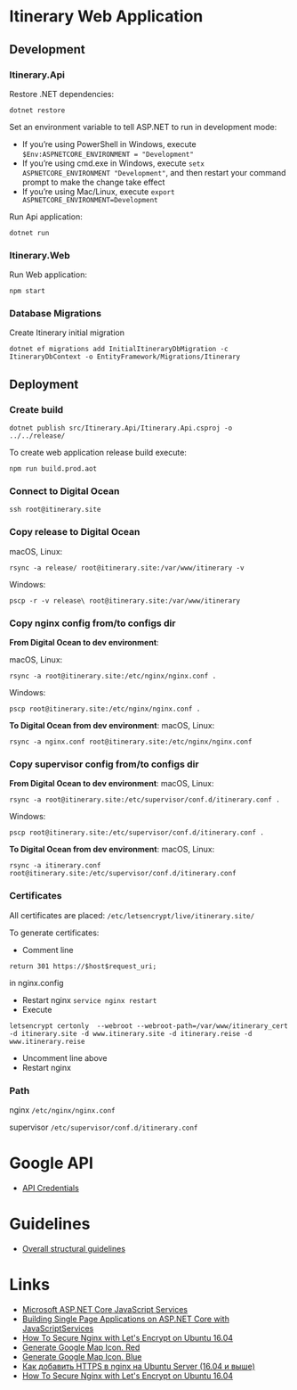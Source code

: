 # Itinerary Web Application

## Development
### Itinerary.Api
Restore .NET dependencies:
```
dotnet restore
```
Set an environment variable to tell ASP.NET to run in development mode:
* If you’re using PowerShell in Windows, execute ```$Env:ASPNETCORE_ENVIRONMENT = "Development"```
* If you’re using cmd.exe in Windows, execute ```setx ASPNETCORE_ENVIRONMENT "Development"```, and then restart your command prompt to make the change take effect
* If you’re using Mac/Linux, execute ```export ASPNETCORE_ENVIRONMENT=Development```

Run Api application:
```
dotnet run
```

### Itinerary.Web

Run Web application:
```
npm start
```

### Database Migrations
Create Itinerary initial migration
```
dotnet ef migrations add InitialItineraryDbMigration -c ItineraryDbContext -o EntityFramework/Migrations/Itinerary
```

## Deployment

### Create build
```
dotnet publish src/Itinerary.Api/Itinerary.Api.csproj -o ../../release/
```

To create web application release build execute:
```
npm run build.prod.aot
```

### Connect to Digital Ocean
```
ssh root@itinerary.site
```

### Copy release to Digital Ocean
macOS, Linux: 
```
rsync -a release/ root@itinerary.site:/var/www/itinerary -v
```
Windows: 
```
pscp -r -v release\ root@itinerary.site:/var/www/itinerary
```

### Copy nginx config from/to configs dir
__From Digital Ocean to dev environment__:

macOS, Linux: 
```
rsync -a root@itinerary.site:/etc/nginx/nginx.conf .
```
Windows:
```
pscp root@itinerary.site:/etc/nginx/nginx.conf .
```

__To Digital Ocean from dev environment__:
macOS, Linux:
```
rsync -a nginx.conf root@itinerary.site:/etc/nginx/nginx.conf
```

### Copy supervisor config from/to configs dir
__From Digital Ocean to dev environment__:
macOS, Linux:
```
rsync -a root@itinerary.site:/etc/supervisor/conf.d/itinerary.conf .
```
Windows:
```
pscp root@itinerary.site:/etc/supervisor/conf.d/itinerary.conf .
```

__To Digital Ocean from dev environment__:
macOS, Linux:
```
rsync -a itinerary.conf root@itinerary.site:/etc/supervisor/conf.d/itinerary.conf
```

### Certificates
All certificates are placed: ```/etc/letsencrypt/live/itinerary.site/```

To generate certificates:
* Comment line
```
return 301 https://$host$request_uri;
``` 
in nginx.config
* Restart nginx ```service nginx restart```
* Execute
```
letsencrypt certonly  --webroot --webroot-path=/var/www/itinerary_cert -d itinerary.site -d www.itinerary.site -d itinerary.reise -d www.itinerary.reise
```
* Uncomment line above
* Restart nginx

### Path
nginx ```/etc/nginx/nginx.conf```

supervisor ```/etc/supervisor/conf.d/itinerary.conf```

# Google API
* [API Credentials](https://console.cloud.google.com/apis/credentials?project=itinerary-1488041928048)

# Guidelines ##
* [Overall structural guidelines](https://angular.io/docs/ts/latest/guide/style-guide.html#!#file-tree)

# Links
* [Microsoft ASP.NET Core JavaScript Services](https://github.com/aspnet/JavaScriptServices)
* [Building Single Page Applications on ASP.NET Core with JavaScriptServices](https://blogs.msdn.microsoft.com/webdev/2017/02/14/building-single-page-applications-on-asp-net-core-with-javascriptservices/)
* [How To Secure Nginx with Let's Encrypt on Ubuntu 16.04](https://www.digitalocean.com/community/tutorials/how-to-secure-nginx-with-let-s-encrypt-on-ubuntu-16-04)
* [Generate Google Map Icon. Red](https://www.google.com/maps/vt/icon/name=assets/icons/poi/quantum/container_background-2-medium.png,assets/icons/poi/quantum/container-2-medium.png,assets/icons/poi/quantum/generic-2-medium.png&highlight=ffffff,db4437,ffffff&color=ff000000?scale=1)
* [Generate Google Map Icon. Blue](https://www.google.com/maps/vt/icon/name=assets/icons/poi/quantum/container_background-2-medium.png,assets/icons/poi/quantum/container-2-medium.png,assets/icons/poi/quantum/generic-2-medium.png&highlight=ffffff,4285F4,ffffff&color=ff000000?scale=3)
* [Как добавить HTTPS в nginx на Ubuntu Server (16.04 и выше)](https://900913.ru/2017/06/09/kak-dobavit-ssl-na-ubuntu-server-16-04-i-vyshe/)
* [How To Secure Nginx with Let's Encrypt on Ubuntu 16.04](https://www.digitalocean.com/community/tutorials/how-to-secure-nginx-with-let-s-encrypt-on-ubuntu-16-04)
